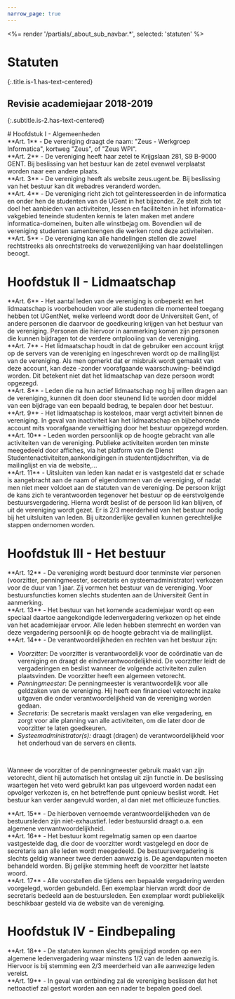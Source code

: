 ```yaml
---
narrow_page: true
---
```


<%= render '/partials/_about_sub_navbar.*', selected: 'statuten' %>

# Statuten
{:.title.is-1.has-text-centered}

## Revisie academiejaar 2018-2019
{:.subtitle.is-2.has-text-centered}

<div class="content" markdown="1">
# Hoofdstuk I - Algemeenheden
<div class="box" markdown="1">
**Art. 1** - De vereniging draagt de naam: "Zeus - Werkgroep Informatica", kortweg "Zeus", of "Zeus WPI".<br>
</div>
<div class="box" markdown="1">
**Art. 2** - De vereniging heeft haar zetel te Krijgslaan 281, S9 B-9000 GENT. Bij beslissing van het bestuur kan de zetel evenwel verplaatst worden naar een andere plaats.<br>
</div>
<div class="box" markdown="1">
**Art. 3** - De vereniging heeft als website zeus.ugent.be. Bij beslissing van het bestuur kan dit webadres veranderd worden.<br>
</div>
<div class="box" markdown="1">
**Art. 4** - De vereniging richt zich tot geïnteresseerden in de informatica en onder hen de studenten van de UGent in het bijzonder. Ze stelt zich tot doel het aanbieden van activiteiten, lessen en faciliteiten in het informatica-vakgebied teneinde studenten kennis te laten maken met andere informatica-domeinen, buiten alle winstbejag om. Bovendien wil de vereniging studenten samenbrengen die werken rond deze activiteiten.<br>
</div>
<div class="box" markdown="1">
**Art. 5** - De vereniging kan alle handelingen stellen die zowel rechtstreeks als onrechtstreeks de verwezenlijking van haar doelstellingen beoogt.<br>
</div>

# Hoofdstuk II - Lidmaatschap

<div class="box" markdown="1">
**Art. 6** - Het aantal leden van de vereniging is onbeperkt en het lidmaatschap is voorbehouden voor alle studenten die momenteel toegang hebben tot UGentNet, welke verleend wordt door de Universiteit Gent, of andere personen die daarvoor de goedkeuring krijgen van het bestuur van de vereniging. Personen die hiervoor in aanmerking komen zijn personen die kunnen bijdragen tot de verdere ontplooiing van de vereniging.<br>
</div>
<div class="box" markdown="1">
**Art. 7** - Het lidmaatschap houdt in dat de gebruiker een account krijgt op de servers van de vereniging en ingeschreven wordt op de mailinglijst van de vereniging. Als men opmerkt dat er misbruik wordt gemaakt van deze account, kan deze -zonder voorafgaande waarschuwing- beëindigd worden. Dit betekent niet dat het lidmaatschap van deze persoon wordt opgezegd.<br>
</div>
<div class="box" markdown="1">
**Art. 8** - Leden die na hun actief lidmaatschap nog bij willen dragen aan de vereniging, kunnen dit doen door steunend lid te worden door middel van een bijdrage van een bepaald bedrag, te bepalen door het bestuur.
<br>
</div>
<div class="box" markdown="1">
**Art. 9** - Het lidmaatschap is kosteloos, maar vergt activiteit binnen de vereniging. In geval van inactiviteit kan het lidmaatschap en bijbehorende account mits voorafgaande verwittiging door het bestuur opgezegd worden.<br>
</div>
<div class="box" markdown="1">
**Art. 10** - Leden worden persoonlijk op de hoogte gebracht van alle activiteiten van de vereniging. Publieke activiteiten worden ten minste meegedeeld door affiches, via het platform van de Dienst Studentenactiviteiten,aankondigingen in studententijdschriften, via de mailinglijst en via de website,...<br>
</div>
<div class="box" markdown="1">
**Art. 11** - Uitsluiten van leden kan nadat er is vastgesteld dat er schade is aangebracht aan de naam of eigendommen van de vereniging, of nadat men niet meer voldoet aan de statuten van de vereniging. De persoon krijgt de kans zich te verantwoorden tegenover het bestuur op de eerstvolgende bestuursvergadering. Hierna wordt beslist of de persoon lid kan blijven, of uit de vereniging wordt gezet. Er is 2/3 meerderheid van het bestuur nodig bij het uitsluiten van leden. Bij uitzonderlijke gevallen kunnen gerechtelijke stappen ondernomen worden.<br>
</div>

# Hoofdstuk III - Het bestuur

<div class="box" markdown="1">
**Art. 12** - De vereniging wordt bestuurd door tenminste vier personen (voorzitter, penningmeester, secretaris en systeemadministrator) verkozen voor de duur van 1 jaar. Zij vormen het bestuur van de vereniging. Voor bestuursfuncties komen slechts studenten aan de Universiteit Gent in aanmerking.<br>
</div>
<div class="box" markdown="1">
**Art. 13** - Het bestuur van het komende academiejaar wordt op een speciaal daartoe aangekondigde ledenvergadering verkozen op het einde van het academiejaar ervoor. Alle leden hebben stemrecht en worden van deze vergadering persoonlijk op de hoogte gebracht via de mailinglijst.<br>
</div>
<div class="box" markdown="1">
**Art. 14** - De verantwoordelijkheden en rechten van het bestuur zijn:

- _Voorzitter_: De voorzitter is verantwoordelijk voor de coördinatie van de vereniging en draagt de eindverantwoordelijkheid. De voorzitter leidt de vergaderingen en beslist wanneer de volgende activiteiten zullen plaatsvinden. De voorzitter heeft een algemeen vetorecht.
- _Penningmeester_: De penningmeester is verantwoordelijk voor alle geldzaken van de vereniging. Hij heeft een financieel vetorecht inzake uitgaven die onder verantwoordelijkheid van de vereniging worden gedaan.
- _Secretaris_: De secretaris maakt verslagen van elke vergadering, en zorgt voor alle planning van alle activiteiten, om die later door de voorzitter te laten goedkeuren.
- _Systeemadministrator(s):_ draagt (dragen) de verantwoordelijkheid voor het onderhoud van de servers en clients.
<br>

 Wanneer de voorzitter of de penningmeester gebruik maakt van zijn vetorecht, dient hij automatisch het ontslag uit zijn functie in. De beslissing waartegen het veto werd gebruikt kan pas uitgevoerd worden nadat een opvolger verkozen is, en het betreffende punt opnieuw beslist wordt. Het bestuur kan verder aangevuld worden, al dan niet met officieuze functies.

</div>
<div class="box" markdown="1">
**Art. 15** - De hierboven vernoemde verantwoordelijkheden van de bestuursleden zijn niet-exhaustief. Ieder bestuurslid draagt o.a. een algemene verwantwoordelijkheid.<br>
</div>
<div class="box" markdown="1">
**Art. 16** - Het bestuur komt regelmatig samen op een daartoe vastgestelde dag, die door de voorzitter wordt vastgelegd en door de secretaris aan alle leden wordt meegedeeld. De bestuursvergadering is slechts geldig wanneer twee derden aanwezig is. De agendapunten moeten behandeld worden. Bij gelijke stemming heeft de voorzitter het laatste woord.<br>
</div>
<div class="box" markdown="1">
**Art. 17** - Alle voorstellen die tijdens een bepaalde vergadering werden voorgelegd, worden gebundeld. Een exemplaar hiervan wordt door de secretaris bedeeld aan de bestuursleden. Een exemplaar wordt publiekelijk beschikbaar gesteld via de website van de vereniging.<br>
</div>

# Hoofdstuk IV - Eindbepaling

<div class="box" markdown="1">
**Art. 18** - De statuten kunnen slechts gewijzigd worden op een algemene ledenvergadering waar minstens 1/2 van de leden aanwezig is. Hiervoor is bij stemming een 2/3 meerderheid van alle aanwezige leden vereist.<br>
</div>
<div class="box" markdown="1">
**Art. 19** - In geval van ontbinding zal de vereniging beslissen dat het nettoactief zal gestort worden aan een nader te bepalen goed doel.<br>
</div>

</div>
